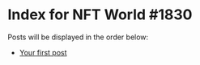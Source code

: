 # Index for NFT World #1830
Posts will be displayed in the order below:

- [Your first post](./001-first.md)

